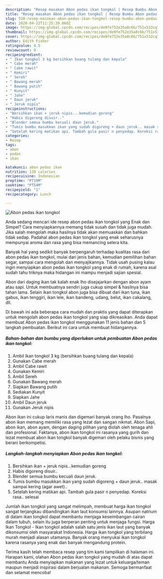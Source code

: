 ```yaml
---
description: "Resep masakan Abon pedas ikan tongkol | Resep Bumbu Abon pedas ikan tongkol Yang Sempurna"
title: "Resep masakan Abon pedas ikan tongkol | Resep Bumbu Abon pedas ikan tongkol Yang Sempurna"
slug: 520-resep-masakan-abon-pedas-ikan-tongkol-resep-bumbu-abon-pedas-ikan-tongkol-yang-sempurna
date: 2020-04-22T11:25:39.068Z
image: https://img-global.cpcdn.com/recipes/de9fe752e35a8c6b/751x532cq70/abon-pedas-ikan-tongkol-foto-resep-utama.jpg
thumbnail: https://img-global.cpcdn.com/recipes/de9fe752e35a8c6b/751x532cq70/abon-pedas-ikan-tongkol-foto-resep-utama.jpg
cover: https://img-global.cpcdn.com/recipes/de9fe752e35a8c6b/751x532cq70/abon-pedas-ikan-tongkol-foto-resep-utama.jpg
author: Edith Fisher
ratingvalue: 4.5
reviewcount: 9
recipeingredient:
- " Ikan tongkol 3 kg bersihkan buang tulang dan kepala"
- " Cabe merah"
- " Cabe rawit"
- " Kemiri"
- " Sereh"
- " Bawang merah"
- " Bawang putih"
- " Kunyit"
- " Jahe"
- " Daun jeruk"
- " Jeruk nipis"
recipeinstructions:
- "Bersihkan ikan + jeruk nipis...kemudian goreng"
- "Habis digoreng disuir.."
- "Blender semua bumbu kecuali daun jeruk."
- "Tumis bumbu masukkan ikan yang sudah digoreng + daun jeruk.. masak sampai kering (agar awet).."
- "Setelah kering matikan api. Tambah gula pasir n penyedap. Koreksi rasa.. selesai"
categories:
- Resep
tags:
- abon
- pedas
- ikan

katakunci: abon pedas ikan 
nutrition: 120 calories
recipecuisine: Indonesian
preptime: "PT19M"
cooktime: "PT54M"
recipeyield: "1"
recipecategory: Lunch

---
```



![Abon pedas ikan tongkol](https://img-global.cpcdn.com/recipes/de9fe752e35a8c6b/751x532cq70/abon-pedas-ikan-tongkol-foto-resep-utama.jpg)

Anda sedang mencari ide resep abon pedas ikan tongkol yang Enak dan Simpel? Cara menyiapkannya memang tidak susah dan tidak juga mudah. Jika salah mengolah maka hasilnya tidak akan memuaskan dan bahkan tidak sedap. Padahal abon pedas ikan tongkol yang enak seharusnya mempunyai aroma dan rasa yang bisa memancing selera kita.

Banyak hal yang sedikit banyak berpengaruh terhadap kualitas rasa dari abon pedas ikan tongkol, mulai dari jenis bahan, kemudian pemilihan bahan segar, sampai cara mengolah dan menyajikannya. Tidak usah pusing kalau ingin menyiapkan abon pedas ikan tongkol yang enak di rumah, karena asal sudah tahu triknya maka hidangan ini mampu menjadi sajian spesial.

Abon dari daging ikan tak kalah enak lho disejajarkan dengan abon ayam atau sapi. Untuk membuatnya sendiri juga cukup simpel &amp; hasilnya bisa tahan lama. Selain ikan tongkol abon juga bisa dibuat dari ikan tuna, ikan gabus, ikan tenggiri, ikan lele, ikan bandeng, udang, belut, ikan cakalang, dll.


Di bawah ini ada beberapa cara mudah dan praktis yang dapat diterapkan untuk mengolah abon pedas ikan tongkol yang siap dikreasikan. Anda dapat membuat Abon pedas ikan tongkol menggunakan 11 jenis bahan dan 5 langkah pembuatan. Berikut ini cara untuk membuat hidangannya.

<!--inarticleads1-->

##### Bahan-bahan dan bumbu yang diperlukan untuk pembuatan Abon pedas ikan tongkol:

1. Ambil  Ikan tongkol 3 kg (bersihkan buang tulang dan kepala)
1. Gunakan  Cabe merah
1. Ambil  Cabe rawit
1. Gunakan  Kemiri
1. Ambil  Sereh
1. Gunakan  Bawang merah
1. Siapkan  Bawang putih
1. Sediakan  Kunyit
1. Siapkan  Jahe
1. Ambil  Daun jeruk
1. Gunakan  Jeruk nipis


Abon ikan ini cukup laris manis dan digemari banyak orang lho. Pasalnya abon ikan memang memiliki rasa yang lezat dan sangan nikmat. Abon Sapi, abon ikan, abon ayam, dengan daging pilihan yang diolah oleh tenaga ahli dan profesional. Faktanya, abon ikan tongkol ini rasanya yang gurih dan lezat membuat abon ikan tongkol banyak digemari oleh pelaku bisnis yang berani berkompetisi. 

<!--inarticleads2-->

##### Langkah-langkah menyiapkan Abon pedas ikan tongkol:

1. Bersihkan ikan + jeruk nipis...kemudian goreng
1. Habis digoreng disuir..
1. Blender semua bumbu kecuali daun jeruk.
1. Tumis bumbu masukkan ikan yang sudah digoreng + daun jeruk.. masak sampai kering (agar awet)..
1. Setelah kering matikan api. Tambah gula pasir n penyedap. Koreksi rasa.. selesai


Jumlah ikan tongkol yang sangat melimpah, membuat harga ikan tongkol sangat terjangkau dibandingkan ikan laut konsumsi lainnya. Asupan natrium di dalam ikan tongkol dapat membantu menjaga keseimbangan cairan dalam tubuh, selain itu juga berperan penting untuk menjaga fungsi. Harga Ikan Tongkol - Ikan tongkol adalah salah satu jenis ikan laut yang banyak dikonsumsi oleh masyarakat Indonesia. Harga ikan tongkol yang terbilang murah menjadi alasan utamanya. Banyak orang menyukai ikan tongkol karena rasanya yang enak dan banyak mengandung protein. 

Terima kasih telah membaca resep yang tim kami tampilkan di halaman ini. Harapan kami, olahan Abon pedas ikan tongkol yang mudah di atas dapat membantu Anda menyiapkan makanan yang lezat untuk keluarga/teman maupun menjadi inspirasi dalam berjualan makanan. Semoga bermanfaat dan selamat mencoba!
